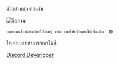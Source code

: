 ตัวอย่างบอทตอนรัน 


![ชื่อภาพ](https://cdn.discordapp.com/attachments/1079709994280300577/1119973104215654490/image.png)

```py
บอทออนไลน์สำหรับตั้งไว้เท่ๆ หรือ เอาไปปรับแต่งใช้เพิ่มเติม  🟢
```

โทเค่นบอทสามารถเอาได้ที่

[Discord Deverloper](https://discord.com/developers/applications)
